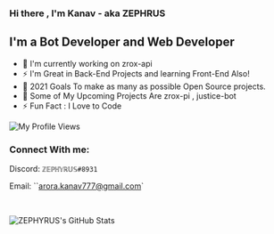 ### Hi there , I'm Kanav - aka ZEPHRUS




## I'm a Bot Developer and Web Developer
- 🤖 I'm currently working on zrox-api
- ⚡ I'm Great in Back-End Projects and learning Front-End Also!
- 🥅 2021 Goals To make as many as possible Open Source projects.
- 🤖 Some of My Upcoming Projects Are  zrox-pi , justice-bot
- ⚡ Fun Fact : I Love to Code

![My Profile Views](https://komarev.com/ghpvc/?username=CYBR-DEMON)

### Connect With me: 



Discord: ``ℤ𝔼ℙℍ𝕐ℝ𝕌𝕊#8931``

Email: ``arora.kanav777@gmail.com`
  

   
 
<br>

<p align="left">
<img alt="ZEPHYRUS's GitHub Stats" src="https://github-readme-stats.vercel.app/api?username=CYBR-DEMON&include_all_commits=true&count_private=true&show_icons=true&line_height=20&title_color=7A7ADB&icon_color=2234AE&text_color=D3D3D3&bg_color=0,000000,130F40" />
</p>
